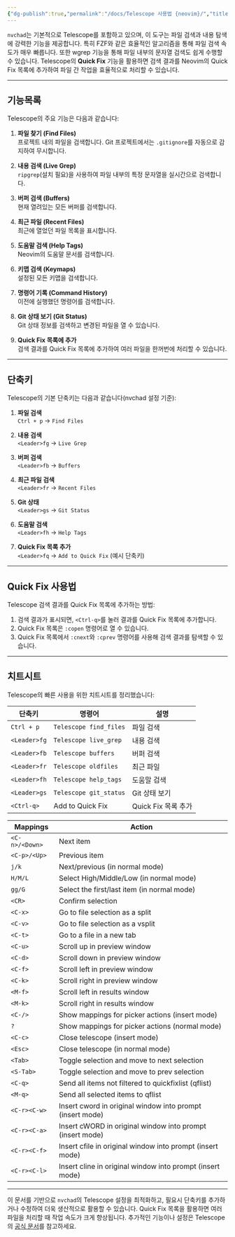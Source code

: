```yaml
---
{"dg-publish":true,"permalink":"/docs/Telescope 사용법 {neovim}/","title":"Telescope 사용법 {neovim}"}
---
```


`nvchad`는 기본적으로 Telescope를 포함하고 있으며, 이 도구는 파일 검색과 내용 탐색에 강력한 기능을 제공합니다. 특히 FZF와 같은 효율적인 알고리즘을 통해 파일 검색 속도가 매우 빠릅니다. 또한 wgrep 기능을 통해 파일 내부의 문자열 검색도 쉽게 수행할 수 있습니다. Telescope의 **Quick Fix** 기능을 활용하면 검색 결과를 Neovim의 Quick Fix 목록에 추가하여 파일 간 작업을 효율적으로 처리할 수 있습니다.

---

## 기능목록

Telescope의 주요 기능은 다음과 같습니다:

1. **파일 찾기 (Find Files)**  
   프로젝트 내의 파일을 검색합니다. Git 프로젝트에서는 `.gitignore`를 자동으로 감지하여 무시합니다.

2. **내용 검색 (Live Grep)**  
   `ripgrep`(설치 필요)을 사용하여 파일 내부의 특정 문자열을 실시간으로 검색합니다.

3. **버퍼 검색 (Buffers)**  
   현재 열려있는 모든 버퍼를 검색합니다.

4. **최근 파일 (Recent Files)**  
   최근에 열었던 파일 목록을 표시합니다.

5. **도움말 검색 (Help Tags)**  
   Neovim의 도움말 문서를 검색합니다.

6. **키맵 검색 (Keymaps)**  
   설정된 모든 키맵을 검색합니다.

7. **명령어 기록 (Command History)**  
   이전에 실행했던 명령어를 검색합니다.

8. **Git 상태 보기 (Git Status)**  
   Git 상태 정보를 검색하고 변경된 파일을 열 수 있습니다.

9. **Quick Fix 목록에 추가**  
   검색 결과를 Quick Fix 목록에 추가하여 여러 파일을 한꺼번에 처리할 수 있습니다.

---

## 단축키

Telescope의 기본 단축키는 다음과 같습니다(nvchad 설정 기준):

1. **파일 검색**  
   `Ctrl + p` → `Find Files`

2. **내용 검색**  
   `<Leader>fg` → `Live Grep`

3. **버퍼 검색**  
   `<Leader>fb` → `Buffers`

4. **최근 파일 검색**  
   `<Leader>fr` → `Recent Files`

5. **Git 상태**  
   `<Leader>gs` → `Git Status`

6. **도움말 검색**  
   `<Leader>fh` → `Help Tags`

7. **Quick Fix 목록 추가**  
   `<Leader>fq` → `Add to Quick Fix` (예시 단축키)

---

## Quick Fix 사용법

Telescope 검색 결과를 Quick Fix 목록에 추가하는 방법:

1. 검색 결과가 표시되면, `<Ctrl-q>`를 눌러 결과를 Quick Fix 목록에 추가합니다.
2. Quick Fix 목록은 `:copen` 명령어로 열 수 있습니다.
3. Quick Fix 목록에서 `:cnext`와 `:cprev` 명령어를 사용해 검색 결과를 탐색할 수 있습니다.

---

## 치트시트

Telescope의 빠른 사용을 위한 치트시트를 정리했습니다:

| 단축키            | 명령어            | 설명                        |
|------------------|-----------------|---------------------------|
| `Ctrl + p`       | `Telescope find_files` | 파일 검색                 |
| `<Leader>fg`     | `Telescope live_grep`  | 내용 검색                 |
| `<Leader>fb`     | `Telescope buffers`    | 버퍼 검색                 |
| `<Leader>fr`     | `Telescope oldfiles`   | 최근 파일                 |
| `<Leader>fh`     | `Telescope help_tags`  | 도움말 검색               |
| `<Leader>gs`     | `Telescope git_status` | Git 상태 보기             |
| `<Ctrl-q>`       | Add to Quick Fix        | Quick Fix 목록 추가        |

| Mappings       | Action                                                    |
| -------------- | --------------------------------------------------------- |
| `<C-n>/<Down>` | Next item                                                 |
| `<C-p>/<Up>`   | Previous item                                             |
| `j/k`          | Next/previous (in normal mode)                            |
| `H/M/L`        | Select High/Middle/Low (in normal mode)                   |
| `gg/G`         | Select the first/last item (in normal mode)               |
| `<CR>`         | Confirm selection                                         |
| `<C-x>`        | Go to file selection as a split                           |
| `<C-v>`        | Go to file selection as a vsplit                          |
| `<C-t>`        | Go to a file in a new tab                                 |
| `<C-u>`        | Scroll up in preview window                               |
| `<C-d>`        | Scroll down in preview window                             |
| `<C-f>`        | Scroll left in preview window                             |
| `<C-k>`        | Scroll right in preview window                            |
| `<M-f>`        | Scroll left in results window                             |
| `<M-k>`        | Scroll right in results window                            |
| `<C-/>`        | Show mappings for picker actions (insert mode)            |
| `?`            | Show mappings for picker actions (normal mode)            |
| `<C-c>`        | Close telescope (insert mode)                             |
| `<Esc>`        | Close telescope (in normal mode)                          |
| `<Tab>`        | Toggle selection and move to next selection               |
| `<S-Tab>`      | Toggle selection and move to prev selection               |
| `<C-q>`        | Send all items not filtered to quickfixlist (qflist)      |
| `<M-q>`        | Send all selected items to qflist                         |
| `<C-r><C-w>`   | Insert cword in original window into prompt (insert mode) |
| `<C-r><C-a>`   | Insert cWORD in original window into prompt (insert mode) |
| `<C-r><C-f>`   | Insert cfile in original window into prompt (insert mode) |
| `<C-r><C-l>`   | Insert cline in original window into prompt (insert mode) |

---

이 문서를 기반으로 `nvchad`의 Telescope 설정을 최적화하고, 필요시 단축키를 추가하거나 수정하여 더욱 생산적으로 활용할 수 있습니다. Quick Fix 목록을 활용하면 여러 파일을 처리할 때 작업 속도가 크게 향상됩니다. 추가적인 기능이나 설정은 Telescope의 [공식 문서](https://github.com/nvim-telescope/telescope.nvim)를 참고하세요.
